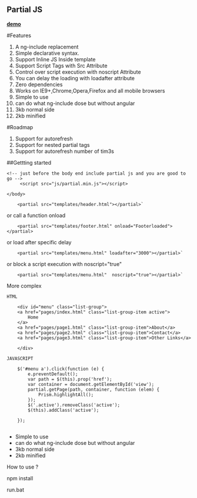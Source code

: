Partial JS
----------

__[demo](https://partialjs.herokuapp.com/)__

#Features
 1. A ng-include replacement
 2. Simple declarative syntax.
 3. Support Inline JS Inside template
 4. Support Script Tags with Src Attribute
 5. Control over script execution with noscript Attribute
 6. You can delay the loading with loadafter attribute
 6. Zero dependencies
 7. Works on IE9+,Chrome,Opera,Firefox and all mobile browsers
 8. Simple to use
 9. can do what ng-include dose but without angular
 10. 3kb normal side
 11. 2kb minified



#Roadmap
1. Support for autorefresh
2. Support for nested partial tags
3. Support for autorefresh number of tim3s


##Gettting started 

```
<!-- just before the body end include partial js and you are good to go -->
     <script src="js/partial.min.js"></script>

</body>

```


```
    <partial src="templates/header.html"></partial>`
```
or call a function onload

```
    <partial src="templates/footer.html" onload="Footerloaded"></partial>
```

or load after specific delay
```
    <partial src="templates/menu.html" loadafter="3000"></partial>`
```
or block a script execution with noscript="true"
```
    <partial src="templates/menu.html"  noscript="true"></partial>`
```


More complex

```
HTML

    <div id="menu" class="list-group">
    <a href="pages/index.html" class="list-group-item active">
        Home
    </a>
    <a href="pages/page1.html" class="list-group-item">About</a>
    <a href="pages/page2.html" class="list-group-item">Contact</a>
    <a href="pages/page3.html" class="list-group-item">Other Links</a>

    </div>

```

```
JAVASCRIPT

    $('#menu a').click(function (e) {
        e.preventDefault();
        var path = $(this).prop('href');
        var container = document.getElementById('view');
        partial.getPage(path, container, function (elem) {
            Prism.highlightAll();
        });
        $('.active').removeClass('active');
        $(this).addClass('active');

    });


```

 - Simple to use
 - can do what ng-include dose but without angular
 - 3kb normal side
 - 2kb minified


 How to use ?

 npm install

 run.bat
